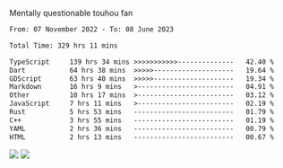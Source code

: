Mentally questionable touhou fan



<!--START_SECTION:waka-->

```txt
From: 07 November 2022 - To: 08 June 2023

Total Time: 329 hrs 11 mins

TypeScript     139 hrs 34 mins >>>>>>>>>>>--------------   42.40 %
Dart           64 hrs 38 mins  >>>>>--------------------   19.64 %
GDScript       63 hrs 40 mins  >>>>>--------------------   19.34 %
Markdown       16 hrs 9 mins   >------------------------   04.91 %
Other          10 hrs 17 mins  >------------------------   03.12 %
JavaScript     7 hrs 11 mins   >------------------------   02.19 %
Rust           5 hrs 53 mins   -------------------------   01.79 %
C++            3 hrs 55 mins   -------------------------   01.19 %
YAML           2 hrs 36 mins   -------------------------   00.79 %
HTML           2 hrs 13 mins   -------------------------   00.67 %
```

<!--END_SECTION:waka-->

![](https://posei.me/horse_going_hard.gif)
![](https://posei.me/horse_going_hard.gif)
